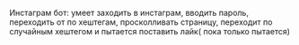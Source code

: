 
 Инстаграм бот: умеет заходить в инстаграм, вводить пароль, переходить от по хештегам, просколливать страницу, переходит по случайным хештегом и пытается поставить лайк( пока только пытается)
